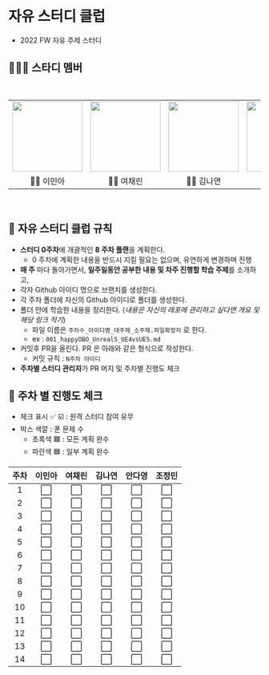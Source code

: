 # 자유 스터디 클럽

- 2022 FW 자유 주제 스터디

## 👨‍👨‍👦 스타디 멤버

<br/>
<table>
  <tr>
    <td height="140px" align="center"> <a href="https://github.com/chocchic"><img src="https://avatars.githubusercontent.com/u/60125582?s=460&v=4" width="140px" /><br/></a></td>
    <td height="140px" align="center"> <a href="https://github.com/ChaeLinYeo"><img src="https://avatars.githubusercontent.com/u/29560815?s=460&v=4" width="140px" /><br/></a></td>
    <td height="140px" align="center"> <a href="https://github.com/na2na8"><img src="https://avatars.githubusercontent.com/u/32005272?s=460&v=4" width="140px" /><br/></a></td>
    <td height="140px" align="center"> <a href="https://github.com/helloda0"><img src="https://avatars.githubusercontent.com/u/31719868?s=460&v=4" width="140px" /><br/></a></td>
    <td height="140px" align="center"> <a href="https://github.com/happyOBO"><img src="https://avatars.githubusercontent.com/u/44173619?s=460&v=4" width="140px" /><br/></a></td>
  </tr>
  <tr>
    <td align="center">👼🏻 이민아</td>
    <td align="center">👼🏻 여채린</td>
    <td align="center">👼🏻 김나연</td>
    <td align="center">👼🏻 안다영</td>
    <td align="center">👼🏻 조정민</td>
  </tr>
</table>
<br/>

## 🚩 자유 스터디 클럽 규칙

- **스터디 0주차**에 개괄적인 **8 주차 플랜**을 계획한다.
  - 0 주차에 계획한 내용을 반드시 지킬 필요는 없으며, 유연하게 변경하며 진행 
- **매 주** 마다 돌아가면서, **일주일동안 공부한 내용 및 차주 진행할 학습 주제**를 소개하고,  
- 각자 Github 아이디 명으로 브랜치를 생성한다.
- 각 주차 폴더에 자신의 Github 아이디로 폴더를 생성한다.
- 폴더 안에 학습한 내용을 정리한다. (*내용은 자신의 레포에 관리하고 싶다면 개요 및 해당 링크 적기*)
  - 파일 이름은 `주차수_아이디명_대주제_소주제.파일확장자` 로 한다.
  - ex : `001_happyOBO_Unreal5_UE4vsUE5.md`
- 커밋후 PR을 올린다. PR 은 아래와 같은 형식으로 작성한다.
  - 커밋 규칙 : `N주차 아이디`
- **주차별 스터디 관리자**가 PR 머지 및 주차별 진행도 체크


## 📆 주차 별 진행도 체크

- 체크 표시 ✅ ☑️ : 원격 스터디 참여 유무
- 박스 색깔 : 푼 문제 수
  - 초록색 🟩 : 모든 계획 완수
  - 파란색 🟦 : 일부 계획 완수

| 주차 | 이민아 | 여채린 | 김나연 | 안다영 | 조정민 |
| :-: | :-: | :-: | :-: | :-: | :-: |
| 1 | ⬜ | ⬜ | ⬜ | ⬜ | ⬜ |
| 2 | ⬜ | ⬜ | ⬜ | ⬜ | ⬜ |
| 3 | ⬜ | ⬜ | ⬜ | ⬜ | ⬜ |
| 4 | ⬜ | ⬜ | ⬜ | ⬜ | ⬜ |
| 5 | ⬜ | ⬜ | ⬜ | ⬜ | ⬜ |
| 6 | ⬜ | ⬜ | ⬜ | ⬜ | ⬜ |
| 7 | ⬜ | ⬜ | ⬜ | ⬜ | ⬜ |
| 8 | ⬜ | ⬜ | ⬜ | ⬜ | ⬜ |
| 9 | ⬜ | ⬜ | ⬜ | ⬜ | ⬜ |
| 10 | ⬜ | ⬜ | ⬜ | ⬜ | ⬜ |
| 11 | ⬜ | ⬜ | ⬜ | ⬜ | ⬜ |
| 12 | ⬜ | ⬜ | ⬜ | ⬜ | ⬜ |
| 13 | ⬜ | ⬜ | ⬜ | ⬜ | ⬜ |
| 14 | ⬜ | ⬜ | ⬜ | ⬜ | ⬜ |
